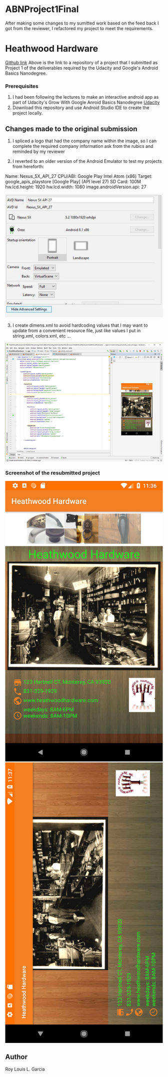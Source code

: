 # ABNProject1Final
After making some changes to my sumitted work based on the feed back I got from the reviewer, I refactored my project to meet the requirements. 

# Heathwood Hardware

[Github link](https://github.com/roylouislgarcia/HeathWoodHardware)
Above is the link to a repository of a project that I submitted as Project 1 of the deliverables required by the Udacity and Google's Android Basics Nanodegree. 


### Prerequisites

1. I had been following the lectures to make an interactive android app as part of Udacity's Grow With Google Anroid Basics Nanodegree [Udacity](https://www.udacity.com/course/android-basics-nanodegree-by-google--nd803)
2. Download this repository and use Android Studio IDE to create the project locally.

## Changes made to the original submission

1. I spliced a logo that had the company name within the image, so I can complete the required company information ask from the rubics and reminded by my reviewer

2. I reverted to an older version of the Android Emulator to test my projects from hereforth:

Name: Nexus_5X_API_27
CPU/ABI: Google Play Intel Atom (x86)
Target: google_apis_playstore [Google Play] (API level 27)
SD Card: 100M
hw.lcd.height: 1920
hw.lcd.width: 1080
image.androidVersion.api: 27

![Screenshot of emulator settings](emulator.jpg)

3. I create dimens.xml to avoid hardcoding values that I may want to update from a convenient resource file, just like values I put in string.xml, colors.xml, etc ...

![Screenshot of Android Studio](androidstudtio.jpg)


### Screenshot of the resubmitted project

![Screenshot](resubmittedvertical.png)
![Screenshot](resubmittedhorizontal.png)




## Author

Roy Louis L. Garcia
